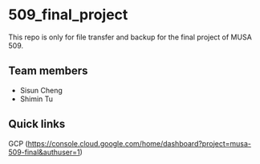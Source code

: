# 509_final_project
This repo is only for file transfer and backup for the final project of MUSA 509.

## Team members

 - Sisun Cheng
 - Shimin Tu

## Quick links

GCP (https://console.cloud.google.com/home/dashboard?project=musa-509-final&authuser=1)

